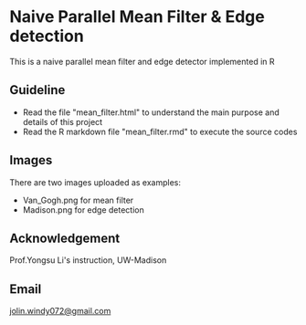 # Naive Parallel Mean Filter & Edge detection
This is a naive parallel mean filter and edge detector implemented in R

## Guideline
- Read the file "mean_filter.html" to understand the main purpose and details of this project
- Read the R markdown file "mean_filter.rmd" to execute the source codes

## Images
There are two images uploaded as examples:
- Van_Gogh.png for mean filter
- Madison.png for edge detection

## Acknowledgement
Prof.Yongsu Li's instruction, UW-Madison

## Email
jolin.windy072@gmail.com
